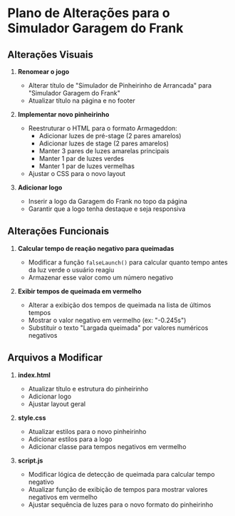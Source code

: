# Plano de Alterações para o Simulador Garagem do Frank

## Alterações Visuais
1. **Renomear o jogo**
   - Alterar título de "Simulador de Pinheirinho de Arrancada" para "Simulador Garagem do Frank"
   - Atualizar título na página e no footer

2. **Implementar novo pinheirinho**
   - Reestruturar o HTML para o formato Armageddon:
     - Adicionar luzes de pré-stage (2 pares amarelos)
     - Adicionar luzes de stage (2 pares amarelos)
     - Manter 3 pares de luzes amarelas principais
     - Manter 1 par de luzes verdes
     - Manter 1 par de luzes vermelhas
   - Ajustar o CSS para o novo layout

3. **Adicionar logo**
   - Inserir a logo da Garagem do Frank no topo da página
   - Garantir que a logo tenha destaque e seja responsiva

## Alterações Funcionais
1. **Calcular tempo de reação negativo para queimadas**
   - Modificar a função `falseLaunch()` para calcular quanto tempo antes da luz verde o usuário reagiu
   - Armazenar esse valor como um número negativo

2. **Exibir tempos de queimada em vermelho**
   - Alterar a exibição dos tempos de queimada na lista de últimos tempos
   - Mostrar o valor negativo em vermelho (ex: "-0.245s")
   - Substituir o texto "Largada queimada" por valores numéricos negativos

## Arquivos a Modificar
1. **index.html**
   - Atualizar título e estrutura do pinheirinho
   - Adicionar logo
   - Ajustar layout geral

2. **style.css**
   - Atualizar estilos para o novo pinheirinho
   - Adicionar estilos para a logo
   - Adicionar classe para tempos negativos em vermelho

3. **script.js**
   - Modificar lógica de detecção de queimada para calcular tempo negativo
   - Atualizar função de exibição de tempos para mostrar valores negativos em vermelho
   - Ajustar sequência de luzes para o novo formato do pinheirinho
